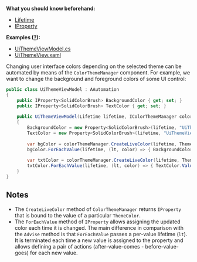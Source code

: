 [//]: # (title: Work with Color Themes)

**What you should know beforehand:**
* [Lifetime](WorkWithLifetime.md)
* [IProperty](WorkWithIProperty.md)

**Examples ([?](HowTo_HowTo.md#sample-solution)):**
* [UiThemeViewModel.cs](https://github.com/JetBrains/sample-resharper-plugin/blob/master/SampleReSharperPlugin/src/UiThemes/Ui/UiThemeViewModel.cs)
* [UiThemeView.xaml](https://github.com/JetBrains/sample-resharper-plugin/blob/master/SampleReSharperPlugin/src/UiThemes/Ui/UiThemeView.xaml)

Changing user interface colors depending on the selected theme can be automated by means of the `ColorThemeManager` component. For example, we want to change the background and foreground colors of some UI control:

```csharp
public class UiThemeViewModel : AAutomation
{
    public IProperty<SolidColorBrush> BackgroundColor { get; set; }
    public IProperty<SolidColorBrush> TextColor { get; set; }
 
    public UiThemeViewModel(Lifetime lifetime, IColorThemeManager colorThemeManager)
    {
        BackgroundColor = new Property<SolidColorBrush>(lifetime, "UiThemeViewModel.BackgroundColor") {Value = new SolidColorBrush()};
        TextColor = new Property<SolidColorBrush>(lifetime, "UiThemeViewModel.TextColor") {Value = new SolidColorBrush()};
 
        var bgColor = colorThemeManager.CreateLiveColor(lifetime, ThemeColor.ToolWindowBackground);
        bgColor.ForEachValue(lifetime, (lt, color) => { BackgroundColor.Value.Color = color.WpfColor; });
 
        var txtColor = colorThemeManager.CreateLiveColor(lifetime, ThemeColor.ToolWindowForeground);
        txtColor.ForEachValue(lifetime, (lt, color) => { TextColor.Value.Color = color.WpfColor; });
    }
}
```

## Notes
* The `CreateLiveColor` method of `ColorThemeManager` returns `IProperty` that is bound to the value of a particular `ThemeColor`.
* The `ForEachValue` method of `IProperty` allows assigning the updated color each time it is changed. The main difference in comparison with the `Advise` method is that `ForEachValue` passes a per-value lifetime (`lt`). It is terminated each time a new value is assigned to the property and allows defining a pair of actions (after-value-comes - before-value-goes) for each new value. 
